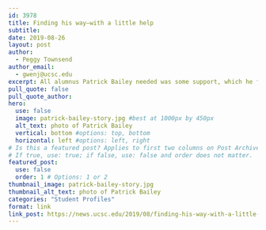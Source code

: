 ```yaml
---
id: 3978
title: Finding his way—with a little help
subtitle: 
date: 2019-08-26
layout: post
author:
  - Peggy Townsend
author_email:
  - gwenj@ucsc.edu
excerpt: All alumnus Patrick Bailey needed was some support, which he found in the Summer Research Experience program at UC Santa Cruz; this year, he defied the odds by earning a Ph.D. in biochemistry and molecular biology, and is now doing cancer research
pull_quote: false
pull_quote_author:
hero:
  use: false
  image: patrick-bailey-story.jpg #best at 1000px by 450px
  alt_text: photo of Patrick Bailey
  vertical: bottom #options: top, bottom
  horizontal: left #options: left, right
# Is this a featured post? Applies to first two columns on Post Archive Page.
# If true, use: true; if false, use: false and order does not matter.
featured_post:
  use: false
  order: 1 # Options: 1 or 2
thumbnail_image: patrick-bailey-story.jpg
thumbnail_alt_text: photo of Patrick Bailey
categories: "Student Profiles"
format: link
link_post: https://news.ucsc.edu/2019/08/finding-his-way-with-a-little-help.html
---
```


